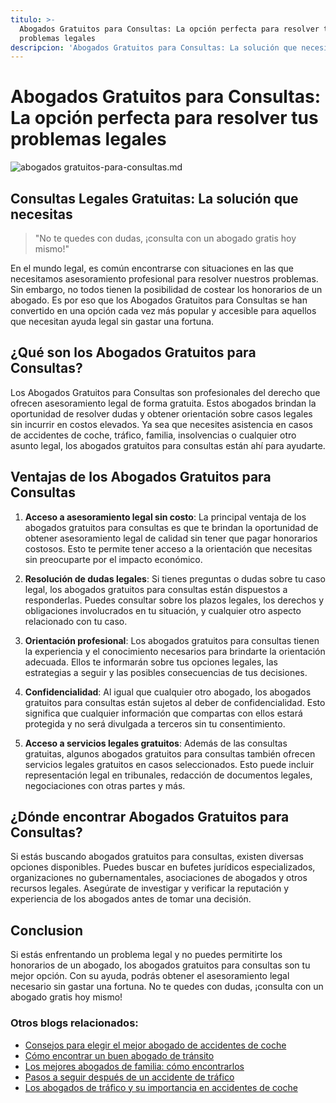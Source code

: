 ```yaml
---
titulo: >-
  Abogados Gratuitos para Consultas: La opción perfecta para resolver tus
  problemas legales
descripcion: 'Abogados Gratuitos para Consultas: La solución que necesitas'
---
```


# Abogados Gratuitos para Consultas: La opción perfecta para resolver tus problemas legales

 ![abogados gratuitos-para-consultas.md](./img/abogados-gratuitos-para-consultas-1.webp)

## Consultas Legales Gratuitas: La solución que necesitas

> "No te quedes con dudas, ¡consulta con un abogado gratis hoy mismo!"

En el mundo legal, es común encontrarse con situaciones en las que necesitamos asesoramiento profesional para resolver nuestros problemas. Sin embargo, no todos tienen la posibilidad de costear los honorarios de un abogado. Es por eso que los Abogados Gratuitos para Consultas se han convertido en una opción cada vez más popular y accesible para aquellos que necesitan ayuda legal sin gastar una fortuna.

## ¿Qué son los Abogados Gratuitos para Consultas?

Los Abogados Gratuitos para Consultas son profesionales del derecho que ofrecen asesoramiento legal de forma gratuita. Estos abogados brindan la oportunidad de resolver dudas y obtener orientación sobre casos legales sin incurrir en costos elevados. Ya sea que necesites asistencia en casos de accidentes de coche, tráfico, familia, insolvencias o cualquier otro asunto legal, los abogados gratuitos para consultas están ahí para ayudarte.

## Ventajas de los Abogados Gratuitos para Consultas

1. **Acceso a asesoramiento legal sin costo**: La principal ventaja de los abogados gratuitos para consultas es que te brindan la oportunidad de obtener asesoramiento legal de calidad sin tener que pagar honorarios costosos. Esto te permite tener acceso a la orientación que necesitas sin preocuparte por el impacto económico.

2. **Resolución de dudas legales**: Si tienes preguntas o dudas sobre tu caso legal, los abogados gratuitos para consultas están dispuestos a responderlas. Puedes consultar sobre los plazos legales, los derechos y obligaciones involucrados en tu situación, y cualquier otro aspecto relacionado con tu caso.

3. **Orientación profesional**: Los abogados gratuitos para consultas tienen la experiencia y el conocimiento necesarios para brindarte la orientación adecuada. Ellos te informarán sobre tus opciones legales, las estrategias a seguir y las posibles consecuencias de tus decisiones.

4. **Confidencialidad**: Al igual que cualquier otro abogado, los abogados gratuitos para consultas están sujetos al deber de confidencialidad. Esto significa que cualquier información que compartas con ellos estará protegida y no será divulgada a terceros sin tu consentimiento.

5. **Acceso a servicios legales gratuitos**: Además de las consultas gratuitas, algunos abogados gratuitos para consultas también ofrecen servicios legales gratuitos en casos seleccionados. Esto puede incluir representación legal en tribunales, redacción de documentos legales, negociaciones con otras partes y más.

## ¿Dónde encontrar Abogados Gratuitos para Consultas?

Si estás buscando abogados gratuitos para consultas, existen diversas opciones disponibles. Puedes buscar en bufetes jurídicos especializados, organizaciones no gubernamentales, asociaciones de abogados y otros recursos legales. Asegúrate de investigar y verificar la reputación y experiencia de los abogados antes de tomar una decisión.

## Conclusion

Si estás enfrentando un problema legal y no puedes permitirte los honorarios de un abogado, los abogados gratuitos para consultas son tu mejor opción. Con su ayuda, podrás obtener el asesoramiento legal necesario sin gastar una fortuna. No te quedes con dudas, ¡consulta con un abogado gratis hoy mismo!

### Otros blogs relacionados:

- [Consejos para elegir el mejor abogado de accidentes de coche](abogados-accidente-coche)
- [Cómo encontrar un buen abogado de tránsito](abogado-de-transito)
- [Los mejores abogados de familia: cómo encontrarlos](buenos-abogados-de-familia)
- [Pasos a seguir después de un accidente de tráfico](abogado-accidente-trafico)
- [Los abogados de tráfico y su importancia en accidentes de coche](abogados-de-trafico)
